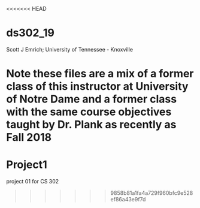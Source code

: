 <<<<<<< HEAD
# ds302_19

Scott J Emrich; University of Tennessee - Knoxville

Note these files are a mix of a former class of this instructor at University of Notre Dame and a former class with the same course objectives taught by Dr. Plank as recently as Fall 2018
=======
# Project1
project 01 for CS 302
>>>>>>> 9858b81a1fa4a729f960bfc9e528ef86a43e9f7d
